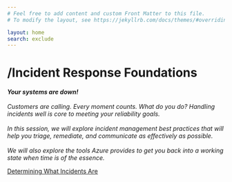 ```yaml
---
# Feel free to add content and custom Front Matter to this file.
# To modify the layout, see https://jekyllrb.com/docs/themes/#overriding-theme-defaults

layout: home
search: exclude
---
```


# /Incident Response Foundations

***Your systems are down!** <br /><br />Customers are calling. Every moment counts. What do you do? Handling incidents well is core to meeting your reliability goals. <br /><br />In this session, we will explore incident management best practices that will help you triage, remediate, and communicate as effectively as possible. <br /><br />We will also explore the tools Azure provides to get you back into a working state when time is of the essence.*

[Determining What Incidents Are](http://devopschampion.com/2020/03/02/2020-02-25-Determining-What-Incidents-Are.html)